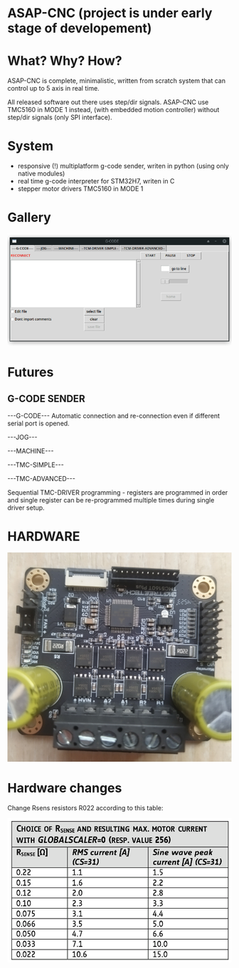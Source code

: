 # ASAP-CNC (project is under early stage of developement)

# What? Why? How?

ASAP-CNC is complete, minimalistic, written from scratch system that can control up to 5 axis in real time.

All released software out there uses step/dir signals. ASAP-CNC use TMC5160 in MODE 1 instead, (with embedded motion controller) without step/dir signals (only SPI interface).

# System
- responsive (!) multiplatform g-code sender, writen in python (using only native modules)
- real time g-code interpreter for STM32H7, writen in C
- stepper motor drivers TMC5160 in MODE 1

# Gallery
![](https://raw.githubusercontent.com/0xDEADBEEF-ARM/ASAP-CNC/main/ASAP-TMC-ADVANCED.gif)


# Futures

## G-CODE SENDER

---G-CODE---
Automatic connection and re-connection even if different serial port is opened.

---JOG---

---MACHINE---

---TMC-SIMPLE---

---TMC-ADVANCED---

Sequential TMC-DRIVER programming - registers are programmed in order and single register can be re-programmed multiple times during single driver setup.

# HARDWARE

![](https://raw.githubusercontent.com/0xDEADBEEF-ARM/ASAP-CNC/main/IMG_1b.jpg)

# Hardware changes
Change Rsens resistors R022 according to this table:

![](https://raw.githubusercontent.com/0xDEADBEEF-ARM/ASAP-CNC/main/RSENS.png)




